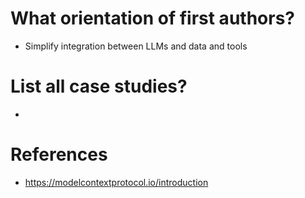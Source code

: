 # What orientation of first authors?
- Simplify integration between LLMs and data and tools

# List all case studies?
- 

# References
- https://modelcontextprotocol.io/introduction